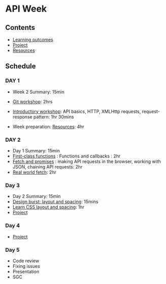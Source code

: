 # API Week

## Contents

- [Learning outcomes](./learning-outcomes.md)
- [Project](./project.md)
- [Resources](./resources)

## Schedule

### DAY 1

- Week 2 Summary: 15min

- [Git workshop](https://github.com/foundersandcoders/git-workflow-workshop-for-two): 2hrs

- [Introductory workshop](https://github.com/shiryz/api-workshop): API basics, HTTP, XMLHttp requests, request-response pattern: 1hr 30mins

- Week preparation: [Resources](./resources.md): 4hr

### DAY 2

- Day 1 Summary: 15min
- [First-class functions](https://github.com/oliverjam/first-class-functions) : Functions and callbacks : 2hr
- [Fetch and promises](https://github.com/oliverjam/learn-fetch/) : making API requests in the browser, working with JSON, chaining API requests: 2hr
- [Real world fetch](https://github.com/oliverjam/real-world-fetch): 2hr

### Day 3

- Day 2 Summary: 15min
- [Design burst: layout and spacing](http://facresources.com/slides/design-burst-week2.html#/): 15mins
- [Learn CSS layout and spacing](https://github.com/bobbysebolao/learn-css-flexbox): 1hr
- [Project](./project.md)

### Day 4

- [Project](./project.md)

### Day 5

- Code review
- Fixing issues
- Presentation
- SGC
